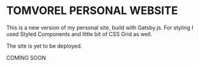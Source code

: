 # TOMVOREL PERSONAL WEBSITE

This is a new version of my personal site, build with Gatsby.js. For styling I used Styled Components and little bit of CSS Grid as well.

The site is yet to be deployed.

COMING SOON
